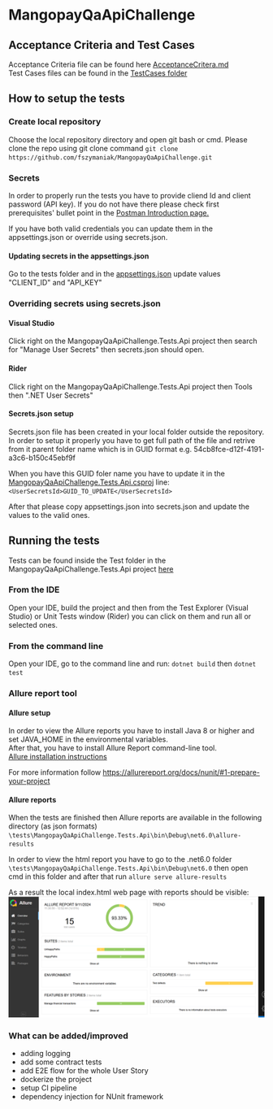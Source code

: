 # MangopayQaApiChallenge

## Acceptance Criteria and Test Cases
Acceptance Criteria file can be found here [AcceptanceCritera.md](https://github.com/fszymaniak/MangopayQaApiChallenge/blob/main/AcceptanceCritera.md) <br>
Test Cases files can be found in the [TestCases folder](https://github.com/fszymaniak/MangopayQaApiChallenge/tree/main/TestCases) <br>

## How to setup the tests

### Create local repository
Choose the local repository directory and open git bash or cmd.
Please clone the repo using git clone command
`git clone https://github.com/fszymaniak/MangopayQaApiChallenge.git`

### Secrets
In order to properly run the tests you have to provide cliend Id and client password (API key). 
If you do not have there please check first prerequisites' bullet point in the [Postman Introduction page.](https://docs.mangopay.com/postman#introduction)

If you have both valid credentials you can update them in the appsettings.json or override using secrets.json.

#### Updating secrets in the appsettings.json

Go to the tests folder and in the [appsettings.json](https://github.com/fszymaniak/MangopayQaApiChallenge/blob/main/tests/MangopayQaApiChallenge.Tests.Api/appsettings.json) update values "CLIENT_ID" and "API_KEY"

### Overriding secrets using secrets.json
#### Visual Studio
Click right on the MangopayQaApiChallenge.Tests.Api project then search for "Manage User Secrets" then secrets.json should open.

#### Rider
Click right on the MangopayQaApiChallenge.Tests.Api project then Tools then ".NET User Secrets"

#### Secrets.json setup
Secrets.json file has been created in your local folder outside the repository.
In order to setup it properly you have to get full path of the file and retrive from it parent folder name which is in GUID format e.g. 54cb8fce-d12f-4191-a3c6-b150c45ebf9f

When you have this GUID foler name you have to update it in the [MangopayQaApiChallenge.Tests.Api.csproj](https://github.com/fszymaniak/MangopayQaApiChallenge/blob/main/tests/MangopayQaApiChallenge.Tests.Api/MangopayQaApiChallenge.Tests.Api.csproj) line: `<UserSecretsId>GUID_TO_UPDATE</UserSecretsId>`

After that please copy appsettings.json into secrets.json and update the values to the valid ones.

## Running the tests
Tests can be found inside the Test folder in the MangopayQaApiChallenge.Tests.Api project [here](https://github.com/fszymaniak/MangopayQaApiChallenge/tree/main/tests/MangopayQaApiChallenge.Tests.Api/Tests)

### From the IDE
Open your IDE, build the project and then from the Test Explorer (Visual Studio) or Unit Tests window (Rider) you can click on them and run all or selected ones.

### From the command line
Open your IDE, go to the command line and run:
`dotnet build`
then
`dotnet test`

### Allure report tool
#### Allure setup
In order to view the Allure reports you have to install Java 8 or higher and set JAVA_HOME in the environmental variables. <br>
After that, you have to install Allure Report command-line tool. <br>
[Allure installation instructions](https://allurereport.org/docs/install/)

For more information follow 
https://allurereport.org/docs/nunit/#1-prepare-your-project

#### Allure reports
When the tests are finished then Allure reports are available in the following directory (as json formats)
`\tests\MangopayQaApiChallenge.Tests.Api\bin\Debug\net6.0\allure-results`

In order to view the html report you have to go to the .net6.0 folder
`\tests\MangopayQaApiChallenge.Tests.Api\bin\Debug\net6.0`
then open cmd in this folder 
and after that run
`allure serve allure-results`

As a result the local index.html web page with reports should be visible:
![alt text](image.png)

### What can be added/improved
- adding logging
- add some contract tests
- add E2E flow for the whole User Story
- dockerize the project
- setup CI pipeline
- dependency injection for NUnit framework